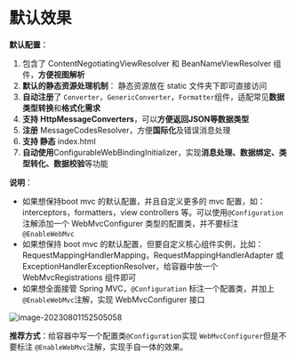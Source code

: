 # 默认效果

**默认配置**：

1. 包含了 ContentNegotiatingViewResolver 和 BeanNameViewResolver 组件，**方便视图解析**
2. **默认的静态资源处理机制**： 静态资源放在 static 文件夹下即可直接访问
3. **自动注册**了 `Converter`，`GenericConverter`，`Formatter`组件，适配常见**数据类型转换**和**格式化需求**
4. **支持** **HttpMessageConverters**，可以**方便返回JSON等数据类型**
5. **注册** MessageCodesResolver，方便**国际化**及错误消息处理
6. **支持 静态** index.html
7. **自动使用**ConfigurableWebBindingInitializer，实现**消息处理、数据绑定、类型转化、数据校验**等功能

**说明**：

- 如果想保持boot mvc 的默认配置，并且自定义更多的 mvc 配置，如：interceptors，formatters，view controllers 等。可以使用`@Configuration`注解添加一个 WebMvcConfigurer 类型的配置类，并不要标注 `@EnableWebMvc`
- 如果想保持 boot mvc 的默认配置，但要自定义核心组件实例，比如：RequestMappingHandlerMapping，RequestMappingHandlerAdapter 或 ExceptionHandlerExceptionResolver，给容器中放一个WebMvcRegistrations 组件即可
- 如果想全面接管 Spring MVC，`@Configuration` 标注一个配置类，并加上 `@EnableWebMvc`注解，实现 WebMvcConfigurer 接口

![image-20230801152505058](https://cdn.jsdelivr.net/gh/letengzz/Two-C@main/img/Java/202308011526218.png)

**推荐方式**：给容器中写一个配置类`@Configuration`实现 `WebMvcConfigurer`但是不要标注 `@EnableWebMvc`注解，实现手自一体的效果。